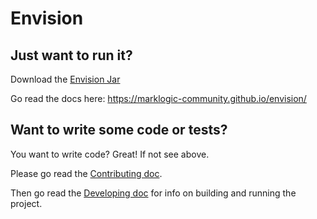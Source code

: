 # Envision

## Just want to run it?

Download the [Envision Jar][jar]

Go read the docs here: https://marklogic-community.github.io/envision/

## Want to write some code or tests?
You want to write code? Great! If not see above.

Please go read the [Contributing doc](./CONTRIBUTING.md).

Then go read the [Developing doc](./DEVELOPING.md) for info on building and running the project.


[jar]: https://github.com/marklogic-community/envision/releases/download/v1.0.2/envision-1.0.2.jar
